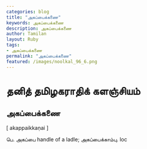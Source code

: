 ```yaml
---  
categories: blog  
title: "அகப்பைக்கணை"
keywords: அகப்பைக்கணை  
description: அகப்பைக்கணை
author: Tamilan  
layout: Ruby  
tags:     
- அகப்பைக்கணை
permalink: "அகப்பைக்கணை"  
featured: /images/noolkal_96_6.png  
--- 
```

# தனித் தமிழகராதிக் களஞ்சியம்
## அகப்பைக்கணை

[ akappaikkaṇai ]  
  
பெ. அகப்பை handle of a ladle; அகப்பைக்காம்பு. loc